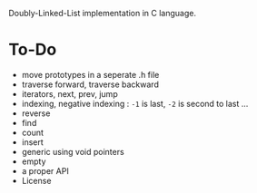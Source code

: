 Doubly-Linked-List implementation in C language.
# To-Do
- move prototypes in a seperate .h file 
- traverse forward, traverse backward
- iterators, next, prev, jump
- indexing, negative indexing : `-1` is last, `-2` is second to last ...
- reverse
- find
- count
- insert
- generic using void pointers
- empty
- a proper API
- License
